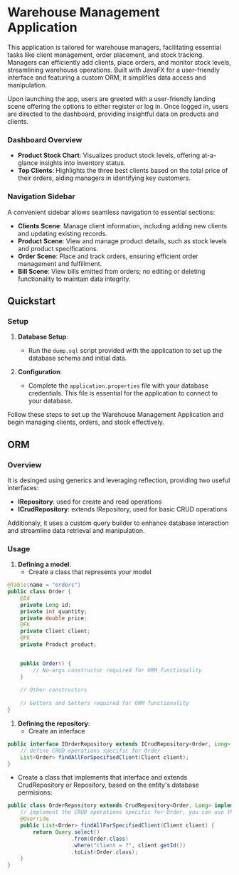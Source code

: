 # Warehouse Management Application

This application is tailored for warehouse managers, facilitating essential tasks like client management, order placement, and stock tracking. Managers can efficiently add clients, place orders, and monitor stock levels, streamlining warehouse operations. Built with JavaFX for a user-friendly interface and featuring a custom ORM, it simplifies data access and manipulation.

Upon launching the app, users are greeted with a user-friendly landing scene offering the options to either register or log in. Once logged in, users are directed to the dashboard, providing insightful data on products and clients.

### Dashboard Overview
- **Product Stock Chart**: Visualizes product stock levels, offering at-a-glance insights into inventory status.
- **Top Clients**: Highlights the three best clients based on the total price of their orders, aiding managers in identifying key customers.

### Navigation Sidebar
A convenient sidebar allows seamless navigation to essential sections:
- **Clients Scene**: Manage client information, including adding new clients and updating existing records.
- **Product Scene**: View and manage product details, such as stock levels and product specifications.
- **Order Scene**: Place and track orders, ensuring efficient order management and fulfillment.
- **Bill Scene**: View bills emitted from orders; no editing or deleting functionality to maintain data integrity.

## Quickstart

### Setup
1. **Database Setup**:
   - Run the `dump.sql` script provided with the application to set up the database schema and initial data.
   
2. **Configuration**:
   - Complete the `application.properties` file with your database credentials. This file is essential for the application to connect to your database.

    
Follow these steps to set up the Warehouse Management Application and begin managing clients, orders, and stock effectively.

## ORM 
### Overview

It is desinged using generics and leveraging reflection, providing two useful interfaces:
- **IRepository**: used for create and read operations
- **ICrudRepository**: extends IRepository, used for basic CRUD operations

Additionaly, it uses a custom query builder to enhance database interaction and streamline data retrieval and manipulation. 

### Usage
1. **Defining a model**:
   - Create a class that represents your model
```java
@Table(name = "orders")
public class Order {
    @Id
    private Long id;
    private int quantity;
    private double price;
    @FK
    private Client client;
    @FK
    private Product product;


    public Order() {
        // No-args constructor required for ORM functionality
    }
    
    // Other constructors
    
    // Getters and Setters required for ORM functionality
}
```
1. **Defining the repository**:
   - Create an interface
```java
public interface IOrderRepository extends ICrudRepository<Order, Long> {
    // define CRUD operations specific for Order
    List<Order> findAllForSpecifiedClient(Client client);
}
```
   - Create a class that implements that interface and extends CrudRepository or Repository, based on the entity's database permisions:
```java
public class OrderRepository extends CrudRepository<Order, Long> implements IOrderRepository {
    // implement the CRUD operations specific for Order, you can use the query builder
    @Override
    public List<Order> findAllForSpecifiedClient(Client client) {
        return Query.select()
                    .from(Order.class)
                    .where("client = ?", client.getId())
                    .toList(Order.class);
    }
}
```
    


